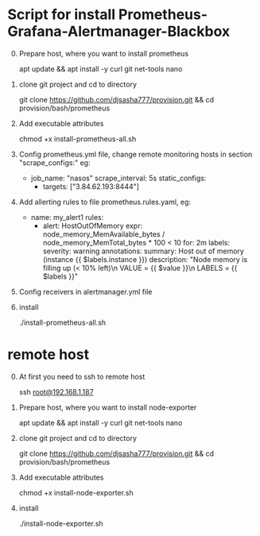 # Script for install Prometheus-Grafana-Alertmanager-Blackbox 

0. Prepare host, where you want to install prometheus

    apt update && apt install -y curl git net-tools nano

1. clone git project and cd to directory

    git clone https://github.com/djsasha777/provision.git && cd provision/bash/prometheus

2. Add executable attributes

    chmod +x install-prometheus-all.sh

3. Config prometheus.yml file, change remote monitoring hosts in section "scrape_configs:" eg:

    - job_name: "nasos"
        scrape_interval: 5s
        static_configs:
        - targets: ["3.84.62.193:8444"]

4. Add allerting rules to file prometheus.rules.yaml, eg:

    - name: my_alert1
        rules:          
        - alert: HostOutOfMemory
            expr: node_memory_MemAvailable_bytes / node_memory_MemTotal_bytes * 100 < 10
            for: 2m
            labels:
            severity: warning
            annotations:
            summary: Host out of memory (instance {{ $labels.instance }})
            description: "Node memory is filling up (< 10% left)\n  VALUE = {{ $value }}\n  LABELS = {{ $labels }}"

5. Config receivers in alertmanager.yml file

6. install

    ./install-prometheus-all.sh

# remote host

0. At first you need to ssh to remote host

    ssh root@192.168.1.187

1. Prepare host, where you want to install node-exporter

    apt update && apt install -y curl git net-tools nano

2. clone git project and cd to directory

    git clone https://github.com/djsasha777/provision.git && cd provision/bash/prometheus

3. Add executable attributes

    chmod +x install-node-exporter.sh

4. install

    ./install-node-exporter.sh


